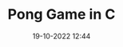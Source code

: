 ---
layout: post
title: Pong Game in C
description: Jogo Pong desenvolvido em C com dois modos, sendo eles, singleplayer e player vs máquina
date: 19-10-2022 12:44
categorie: Portfolio
image: "/assets/img/blog/Portfolio/tela do pong.png"
screenshot: 
    - path: "/assets/img/blog/Portfolio/PongSinglePlayer.png"
    - path: "/assets/img/blog/Portfolio/PongPcVsPlayer.png"
---